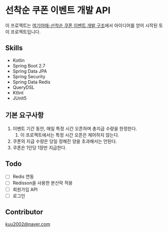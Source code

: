 # 선착순 쿠폰 이벤트 개발 API
이 프로젝트는 [여기어때-선착순 쿠폰 이벤트 개발 구조](https://www.codenary.co.kr/architecture/list?detail_id=84)에서 아이디어를 얻어 시작된 토이 프로젝트입니다.

## Skills
- Kotlin
- Spring Boot 2.7
- Spring Data JPA
- Spring Security
- Spring Data Redis
- QueryDSL
- Ktlint
- JUnit5

## 기본 요구사항
1. 이벤트 기간 동안, 매일 특정 시간 오픈하며 총지급 수량을 한정한다.
   1. 이 프로젝트에서는 특정 시간 오픈은 제어하지 않는다.
2. 쿠폰의 지급 수량은 당일 정해진 양을 초과해서는 안된다.
3. 쿠폰은 1인당 1장만 지급한다.

## Todo
- [ ] Redis 연동
- [ ] Redisson을 사용한 분산락 적용
- [ ] 회원가입 API
- [ ] 로그인

## Contributor
kuu2002@naver.com
